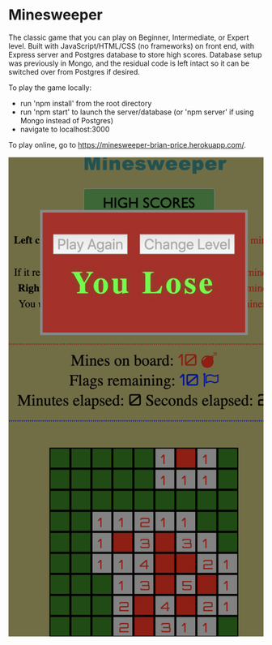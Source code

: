# Minesweeper

The classic game that you can play on Beginner, Intermediate, or Expert level. Built with JavaScript/HTML/CSS (no frameworks) on front end, with Express server and Postgres database to store high scores. Database setup was previously in Mongo, and the residual code is left intact so it can be switched over from Postgres if desired.

To play the game locally:

- run 'npm install' from the root directory
- run 'npm start' to launch the server/database (or 'npm server' if using Mongo instead of Postgres)
- navigate to localhost:3000

To play online, go to https://minesweeper-brian-price.herokuapp.com/.

![Minesweeper](./Minesweeper.png)
